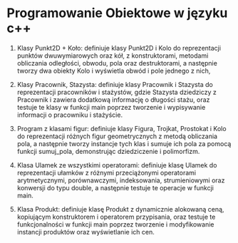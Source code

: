 # Programowanie Obiektowe w języku c++
1. Klasy Punkt2D + Koło: definiuje klasy Punkt2D i Kolo do reprezentacji punktów dwuwymiarowych oraz kół, z konstruktorami, metodami obliczania odległości, obwodu, pola oraz destruktorami, a następnie tworzy dwa obiekty Kolo i wyświetla obwód i pole jednego z nich,

2. Klasy Pracownik, Stazysta: definiuje klasy Pracownik i Stazysta do reprezentacji pracowników i stażystów, gdzie Stazysta dziedziczy z Pracownik i zawiera dodatkową informację o długości stażu, oraz testuje te klasy w funkcji main poprzez tworzenie i wypisywanie informacji o pracowniku i stażyście.

3. Program z klasami figur: definiuje klasy Figura, Trojkat, Prostokat i Kolo do reprezentacji różnych figur geometrycznych z metodą obliczania pola, a następnie tworzy instancje tych klas i sumuje ich pola za pomocą funkcji sumuj_pola, demonstrując dziedziczenie i polimorfizm.

4. Klasa Ulamek ze wszystkimi operatorami: definiuje klasę Ulamek do reprezentacji ułamków z różnymi przeciążonymi operatorami arytmetycznymi, porównawczymi, indeksowania, strumieniowymi oraz konwersji do typu double, a następnie testuje te operacje w funkcji main.

5. Klasa Produkt: definiuje klasę Produkt z dynamicznie alokowaną ceną, kopiującym konstruktorem i operatorem przypisania, oraz testuje te funkcjonalności w funkcji main poprzez tworzenie i modyfikowanie instancji produktów oraz wyświetlanie ich cen.
